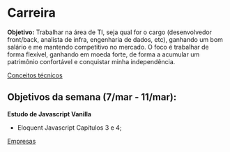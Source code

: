 # Carreira

**Objetivo:** Trabalhar na área de TI, seja qual for o cargo (desenvolvedor front/back, analista de infra, engenharia de dados, etc), ganhando um bom salário e me mantendo competitivo no mercado. O foco é trabalhar de forma flexível, ganhando em moeda forte, de forma a acumular um patrimônio confortável e conquistar minha independência.

[Conceitos técnicos](Carreira%20f0d5f3f0acec410582794becfe449f83/Conceitos%20te%CC%81cnicos%2019129f650f144bceb21e419c11ccb65b.md)

## Objetivos da semana (7/mar - 11/mar):

**Estudo de Javascript Vanilla**

- Eloquent Javascript Capítulos 3 e 4;

[Empresas](Carreira%20f0d5f3f0acec410582794becfe449f83/Empresas%207eac0626442643229b258b7de4ffa07b.md)